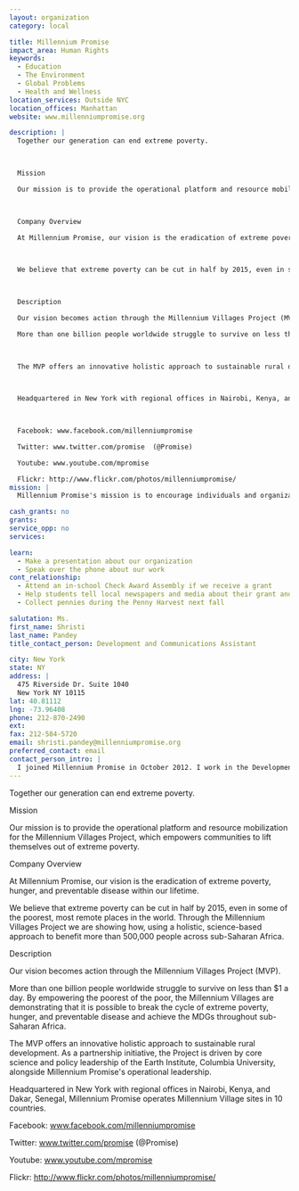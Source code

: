 ```yaml
---
layout: organization
category: local

title: Millennium Promise
impact_area: Human Rights
keywords: 
  - Education
  - The Environment
  - Global Problems
  - Health and Wellness
location_services: Outside NYC
location_offices: Manhattan
website: www.millenniumpromise.org

description: |
  Together our generation can end extreme poverty.

  

  Mission

  Our mission is to provide the operational platform and resource mobilization for the Millennium Villages Project, which empowers communities to lift themselves out of extreme poverty.

  

  Company Overview

  At Millennium Promise, our vision is the eradication of extreme poverty, hunger, and preventable disease within our lifetime.

  

  We believe that extreme poverty can be cut in half by 2015, even in some of the poorest, most remote places in the world. Through the Millennium Villages Project we are showing how, using a holistic, science-based approach to benefit more than 500,000 people across sub-Saharan Africa.

  

  Description

  Our vision becomes action through the Millennium Villages Project (MVP). 

  More than one billion people worldwide struggle to survive on less than $1 a day. By empowering the poorest of the poor, the Millennium Villages are demonstrating that it is possible to break the cycle of extreme poverty, hunger, and preventable disease and achieve the MDGs throughout sub-Saharan Africa.

  

  The MVP offers an innovative holistic approach to sustainable rural development. As a partnership initiative, the Project is driven by core science and policy leadership of the Earth Institute, Columbia University, alongside Millennium Promise's operational leadership.

  

  Headquartered in New York with regional offices in Nairobi, Kenya, and Dakar, Senegal, Millennium Promise operates Millennium Village sites in 10 countries.

  

  Facebook: www.facebook.com/millenniumpromise

  Twitter: www.twitter.com/promise  (@Promise)

  Youtube: www.youtube.com/mpromise

  Flickr: http://www.flickr.com/photos/millenniumpromise/
mission: |
  Millennium Promise's mission is to encourage individuals and organizations to join the fight against global poverty, disease, and hunger. 

cash_grants: no
grants: 
service_opp: no
services: 

learn: 
  - Make a presentation about our organization
  - Speak over the phone about our work
cont_relationship: 
  - Attend an in-school Check Award Assembly if we receive a grant
  - Help students tell local newspapers and media about their grant and/or project with us
  - Collect pennies during the Penny Harvest next fall

salutation: Ms.
first_name: Shristi
last_name: Pandey
title_contact_person: Development and Communications Assistant

city: New York
state: NY
address: |
  475 Riverside Dr. Suite 1040  
  New York NY 10115
lat: 40.81112
lng: -73.96408
phone: 212-870-2490
ext: 
fax: 212-584-5720
email: shristi.pandey@millenniumpromise.org
preferred_contact: email
contact_person_intro: |
  I joined Millennium Promise in October 2012. I work in the Development and Communication Department. Our team raises money and awareness for Millennium Development Goals and our programs in Africa. They aim to tackle poverty from every angle, working with entire communities in Africa so that they can one day be independent and free of poverty. I love working with students passionate about volunteering as I was previously a volunteer coordinator for the US Fund for UNICEF. Please feel free to contact me and I would be happy to discuss with you on how you can get involved!
---
```

Together our generation can end extreme poverty.



Mission

Our mission is to provide the operational platform and resource mobilization for the Millennium Villages Project, which empowers communities to lift themselves out of extreme poverty.



Company Overview

At Millennium Promise, our vision is the eradication of extreme poverty, hunger, and preventable disease within our lifetime.



We believe that extreme poverty can be cut in half by 2015, even in some of the poorest, most remote places in the world. Through the Millennium Villages Project we are showing how, using a holistic, science-based approach to benefit more than 500,000 people across sub-Saharan Africa.



Description

Our vision becomes action through the Millennium Villages Project (MVP). 

More than one billion people worldwide struggle to survive on less than $1 a day. By empowering the poorest of the poor, the Millennium Villages are demonstrating that it is possible to break the cycle of extreme poverty, hunger, and preventable disease and achieve the MDGs throughout sub-Saharan Africa.



The MVP offers an innovative holistic approach to sustainable rural development. As a partnership initiative, the Project is driven by core science and policy leadership of the Earth Institute, Columbia University, alongside Millennium Promise's operational leadership.



Headquartered in New York with regional offices in Nairobi, Kenya, and Dakar, Senegal, Millennium Promise operates Millennium Village sites in 10 countries.



Facebook: www.facebook.com/millenniumpromise

Twitter: www.twitter.com/promise  (@Promise)

Youtube: www.youtube.com/mpromise

Flickr: http://www.flickr.com/photos/millenniumpromise/